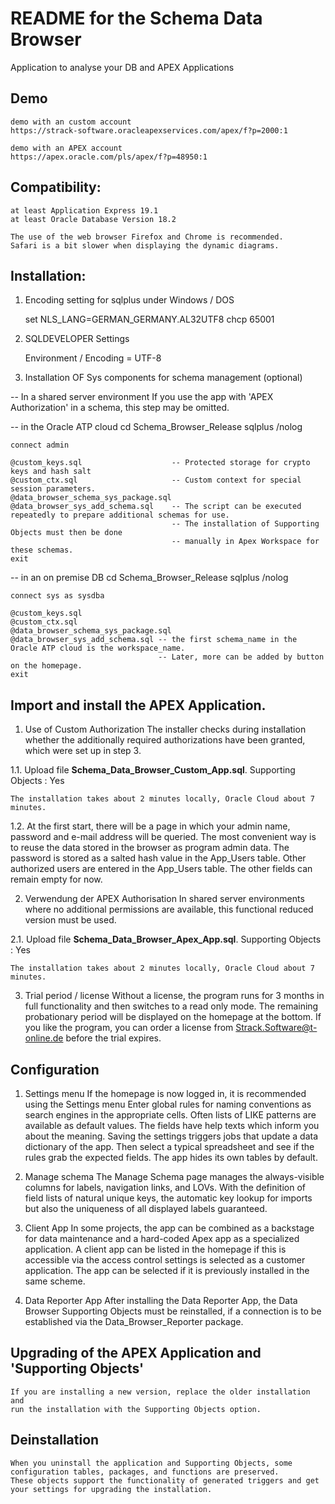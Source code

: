 # README for the Schema Data Browser  
Application to analyse your DB and APEX Applications

## Demo
	demo with an custom account
	https://strack-software.oracleapexservices.com/apex/f?p=2000:1

	demo with an APEX account
	https://apex.oracle.com/pls/apex/f?p=48950:1

## Compatibility:
	at least Application Express 19.1
	at least Oracle Database Version 18.2

	The use of the web browser Firefox and Chrome is recommended.
	Safari is a bit slower when displaying the dynamic diagrams.

## Installation:
1. Encoding setting for sqlplus under Windows / DOS

	set NLS_LANG=GERMAN_GERMANY.AL32UTF8 
	chcp 65001

2. SQLDEVELOPER Settings

	Environment / Encoding = UTF-8

3. Installation OF Sys components for schema management (optional)
	
-- In a shared server environment
	If you use the app with 'APEX Authorization' in a schema, this step may be omitted.

-- in the Oracle ATP cloud
	cd Schema_Browser_Release 
	sqlplus /nolog 
	
	connect admin 

	@custom_keys.sql					-- Protected storage for crypto keys and hash salt
	@custom_ctx.sql						-- Custom context for special session parameters.
	@data_browser_schema_sys_package.sql
	@data_browser_sys_add_schema.sql	-- The script can be executed repeatedly to prepare additional schemas for use. 
										-- The installation of Supporting Objects must then be done 
										-- manually in Apex Workspace for these schemas.
	exit
	
-- in an on premise DB
	cd Schema_Browser_Release 
	sqlplus /nolog 
	
	connect sys as sysdba 

	@custom_keys.sql
	@custom_ctx.sql
	@data_browser_schema_sys_package.sql
	@data_browser_sys_add_schema.sql -- the first schema_name in the Oracle ATP cloud is the workspace_name.
									 -- Later, more can be added by button on the homepage.
	exit

## Import and install the APEX Application.

1. Use of Custom Authorization
	The installer checks during installation whether the additionally required authorizations 
	have been granted, which were set up in step 3.	
	
1.1. Upload file **Schema_Data_Browser_Custom_App.sql**.
	Supporting Objects : Yes 
	
	The installation takes about 2 minutes locally, Oracle Cloud about 7 minutes.

1.2. At the first start, there will be a page in which your admin name, password and e-mail address will be queried.
	The most convenient way is to reuse the data stored in the browser as program admin data.
	The password is stored as a salted hash value in the App_Users table.
	Other authorized users are entered in the App_Users table.
	The other fields can remain empty for now.

2. Verwendung der APEX Authorisation
	In shared server environments where no additional permissions are available,
	this functional reduced version must be used.

2.1. Upload file **Schema_Data_Browser_Apex_App.sql**.
	Supporting Objects : Yes 
	
	The installation takes about 2 minutes locally, Oracle Cloud about 7 minutes.

3. Trial period / license
	Without a license, the program runs for 3 months in full functionality and then switches to a read only mode.
	The remaining probationary period will be displayed on the homepage at the bottom.
	If you like the program, you can order a license from Strack.Software@t-online.de before the trial expires.

## Configuration
1. Settings menu
	If the homepage is now logged in, it is recommended using the Settings menu
	Enter global rules for naming conventions as search engines in the appropriate cells.
	Often lists of LIKE patterns are available as default values. The fields have help texts which inform you about the meaning.
	Saving the settings triggers jobs that update a data dictionary of the app.
	Then select a typical spreadsheet and see if the rules grab the expected fields.
	The app hides its own tables by default.

2. Manage schema
	The Manage Schema page manages the always-visible columns for labels, navigation links, and LOVs.
	With the definition of field lists of natural unique keys, the automatic key lookup for imports
	but also the uniqueness of all displayed labels guaranteed.

3. Client App
	In some projects, the app can be combined as a backstage for data maintenance and a hard-coded Apex app as a specialized application.
	A client app can be listed in the homepage if this is accessible via the access control settings
	is selected as a customer application. The app can be selected if it is previously installed in the same scheme.

4. Data Reporter App
	After installing the Data Reporter App, the Data Browser Supporting Objects must be reinstalled,
	if a connection is to be established via the Data_Browser_Reporter package.

## Upgrading of the APEX Application and 'Supporting Objects'
	If you are installing a new version, replace the older installation and 
	run the installation with the Supporting Objects option.

## Deinstallation
	When you uninstall the application and Supporting Objects, some configuration tables, packages, and functions are preserved.
	These objects support the functionality of generated triggers and get your settings for upgrading the installation.	

